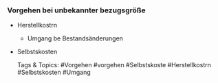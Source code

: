 ### Vorgehen bei unbekannter bezugsgröße

- Herstellkostrn

	- Umgang be Bestandsänderungen

- Selbstskosten

   Tags & Topics:
   #Vorgehen
   #vorgehen
   #Selbstskoste
   #Herstellkostrn
   #Selbstskosten
   #Umgang
